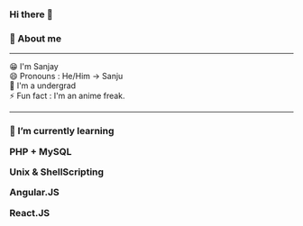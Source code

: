 ### Hi there 👋 
<h3>🚀 About me</h3>
<hr>
😁 I'm Sanjay <br/>
😄 Pronouns : He/Him -> Sanju<br/>
🏫 I'm a undergrad<br/>
⚡ Fun fact : I'm an anime freak.<br/>
<hr>
<h3>🌱 I’m currently learning</p>
<p>PHP + MySQL</p>
<p>Unix & ShellScripting</p>
<p>Angular.JS</p>
<p>React.JS</p>
<!--
**Sanju2op/Sanju2op** is a ✨ _special_ ✨ repository because its `README.md` (this file) appears on your GitHub profile.

Here are some ideas to get you started:

- 🔭 I’m currently working on ...
- 🌱 I’m currently learning ...
- 👯 I’m looking to collaborate on ...
- 🤔 I’m looking for help with ...
- 💬 Ask me about ...
- 📫 How to reach me: ...
- 😄 Pronouns: ...
- ⚡ Fun fact: ...
-->
